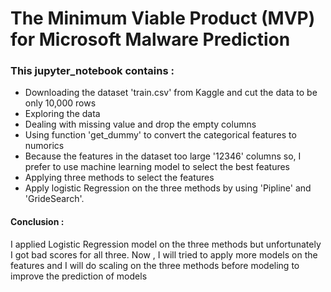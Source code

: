 # The Minimum Viable Product (MVP) for Microsoft Malware Prediction 
### This jupyter_notebook contains :
- Downloading the dataset 'train.csv' from Kaggle and cut the data to be only 10,000 rows 
- Exploring the data 
- Dealing with missing value and drop the empty columns
- Using function 'get_dummy' to convert the categorical features to numorics
- Because the features in the dataset too large '12346' columns so, I prefer to use machine learning model to select the best features
- Applying three methods to select the features
- Apply logistic Regression on the three methods by using 'Pipline' and 'GrideSearch'.


#### Conclusion :
I applied Logistic Regression model on the three methods but unfortunately I got bad scores for all three.
Now , I will tried to apply more models on the features and I will do scaling on the three methods before modeling
to improve the prediction of models



